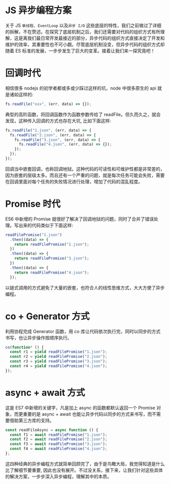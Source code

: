 # **JS 异步编程方案**

关于 JS `单线程`、`EventLoop` 以及`异步 I/O` 这些底层的特性，我们之前做过了详细的拆解，不在赘述。在探究了底层机制之后，我们还需要对代码的组织方式有所理解，这是离我们最日常开发最接近的部分，异步代码的组织方式直接决定了开发和维护的效率，其重要性也不可小觑。尽管底层机制没变，但异步代码的组织方式却随着 ES 标准的发展，一步步发生了巨大的变革。接着让我们来一探究竟吧！

# 回调时代

相信很多 nodejs 的初学者都或多或少踩过这样的坑，node 中很多原生的 api 就是诸如这样的:

```js
fs.readFile("xxx", (err, data) => {});
```

典型的高阶函数，将回调函数作为函数参数传给了 readFile。但久而久之，就会发现，这种传入回调的方式也存在大坑, 比如下面这样:

```js
fs.readFile("1.json", (err, data) => {
  fs.readFile("2.json", (err, data) => {
    fs.readFile("3.json", (err, data) => {
      fs.readFile("4.json", (err, data) => {});
    });
  });
});
```

回调当中嵌套回调，也称回调地狱。这种代码的可读性和可维护性都是非常差的，因为嵌套的层级太多。而且还有一个严重的问题，就是每次任务可能会失败，需要在回调里面对每个任务的失败情况进行处理，增加了代码的混乱程度。

# Promise 时代

ES6 中新增的 Promise 就很好了解决了回调地狱的问题，同时了合并了错误处理。写出来的代码类似于下面这样:

```js
readFilePromise("1.json")
  .then((data) => {
    return readFilePromise("2.json");
  })
  .then((data) => {
    return readFilePromise("3.json");
  })
  .then((data) => {
    return readFilePromise("4.json");
  });
```

以链式调用的方式避免了大量的嵌套，也符合人的线性思维方式，大大方便了异步编程。

# co + Generator 方式

利用协程完成 Generator 函数，用 co 库让代码依次执行完，同时以同步的方式书写，也让异步操作按顺序执行。

```js
co(function* () {
  const r1 = yield readFilePromise("1.json");
  const r2 = yield readFilePromise("2.json");
  const r3 = yield readFilePromise("3.json");
  const r4 = yield readFilePromise("4.json");
});
```

# async + await 方式

这是 ES7 中新增的关键字，凡是加上 async 的函数都默认返回一个 Promise 对象，而更重要的是 async + await 也能让异步代码以同步的方式来书写，而不需要借助第三方库的支持。

```js
const readFileAsync = async function () {
  const f1 = await readFilePromise("1.json");
  const f2 = await readFilePromise("2.json");
  const f3 = await readFilePromise("3.json");
  const f4 = await readFilePromise("4.json");
};
```

这四种经典的异步编程方式就简单回顾完了，由于是鸟瞰大局，我觉得知道是什么比了解细节要重要, 因此也没有展开。不过没关系，接下来，让我们针对这些具体的解决方案，一步步深入异步编程，理解其中的本质。
